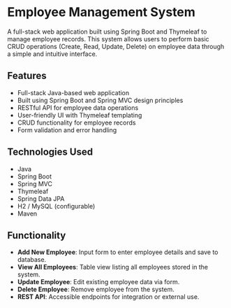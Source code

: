 # Employee Management System

A full-stack web application built using Spring Boot and Thymeleaf to manage employee records. This system allows users to perform basic CRUD operations (Create, Read, Update, Delete) on employee data through a simple and intuitive interface.

## Features

- Full-stack Java-based web application
- Built using Spring Boot and Spring MVC design principles
- RESTful API for employee data operations
- User-friendly UI with Thymeleaf templating
- CRUD functionality for employee records
- Form validation and error handling

## Technologies Used

- Java
- Spring Boot
- Spring MVC
- Thymeleaf
- Spring Data JPA
- H2 / MySQL (configurable)
- Maven

## Functionality

- **Add New Employee**: Input form to enter employee details and save to database.
- **View All Employees**: Table view listing all employees stored in the system.
- **Update Employee**: Edit existing employee data via form.
- **Delete Employee**: Remove employee from the system.
- **REST API**: Accessible endpoints for integration or external use.


